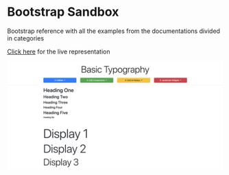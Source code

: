 # Bootstrap Sandbox

Bootstrap reference with all the examples from the documentations divided in categories

[Click here](https://remrkabledev.github.io/bootstrap-overview/) for the live representation

![Screenshot](screen.png)